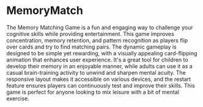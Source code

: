 # MemoryMatch

The Memory Matching Game is a fun and engaging way to challenge your cognitive skills while providing entertainment. This game improves concentration, memory retention, and pattern recognition as players flip over cards and try to find matching pairs. The dynamic gameplay is designed to be simple yet rewarding, with a visually appealing card-flipping animation that enhances user experience. It's a great tool for children to develop their memory in an enjoyable manner, while adults can use it as a casual brain-training activity to unwind and sharpen mental acuity. The responsive layout makes it accessible on various devices, and the restart feature ensures players can continuously test and improve their skills. This game is perfect for anyone looking to mix leisure with a bit of mental exercise.





